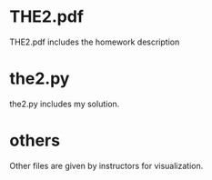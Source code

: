 # THE2.pdf
THE2.pdf includes the homework description
# the2.py 
the2.py includes my solution.
# others
Other files are given by instructors for visualization.
